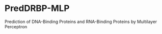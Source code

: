 # PredDRBP-MLP
Prediction of DNA-Binding Proteins and RNA-Binding Proteins by Multilayer Perceptron
